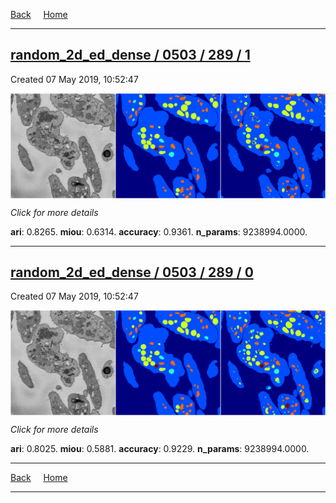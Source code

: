 
[Back](..)&nbsp;&nbsp;&nbsp;&nbsp;&nbsp;[Home](https://leapmanlab.github.io/snapshots)

---

<div class="summary"><a href="1"><h2>random_2d_ed_dense / 0503 / 289 / 1</h2></a><p>Created 07 May 2019, 10:52:47
</p><a href="1"><img src="1/media/summary.png" align="center"></a><p>
<i>Click for more details</i>
</p></div>

**ari**: 0.8265. **miou**: 0.6314. **accuracy**: 0.9361. **n_params**: 9238994.0000. 

---

<div class="summary"><a href="0"><h2>random_2d_ed_dense / 0503 / 289 / 0</h2></a><p>Created 07 May 2019, 10:52:47
</p><a href="0"><img src="0/media/summary.png" align="center"></a><p>
<i>Click for more details</i>
</p></div>

**ari**: 0.8025. **miou**: 0.5881. **accuracy**: 0.9229. **n_params**: 9238994.0000. 

---

[Back](..)&nbsp;&nbsp;&nbsp;&nbsp;&nbsp;[Home](https://leapmanlab.github.io/snapshots)

---